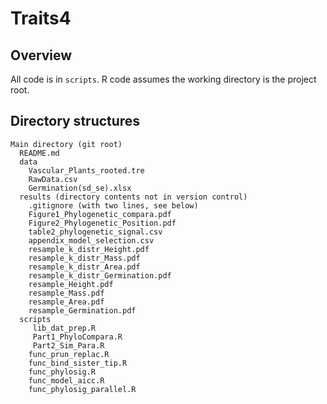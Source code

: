 # Traits4


## Overview

All code is in `scripts`. R code assumes the working directory is the project root. 

## Directory structures ##

```
Main directory (git root)
  README.md
  data
    Vascular_Plants_rooted.tre
    RawData.csv
    Germination(sd_se).xlsx
  results (directory contents not in version control)
    .gitignore (with two lines, see below)
    Figure1_Phylogenetic_compara.pdf
    Figure2_Phylogenetic_Position.pdf
    table2_phylogenetic_signal.csv
    appendix_model_selection.csv
    resample_k_distr_Height.pdf
    resample_k_distr_Mass.pdf
    resample_k_distr_Area.pdf
    resample_k_distr_Germination.pdf
    resample_Height.pdf
    resample_Mass.pdf
    resample_Area.pdf
    resample_Germination.pdf
  scripts
  	 lib_dat_prep.R
  	 Part1_PhyloCompara.R
  	 Part2_Sim_Para.R
    func_prun_replac.R
    func_bind_sister_tip.R
    func_phylosig.R
    func_model_aicc.R
    func_phylosig_parallel.R
```
